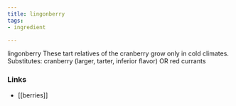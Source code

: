 ```yaml
---
title: lingonberry
tags:
- ingredient

---
```

lingonberry These tart relatives of the cranberry grow only in cold climates. Substitutes: cranberry (larger, tarter, inferior flavor) OR red currants

### Links

* [[berries]]
